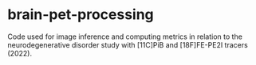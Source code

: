 # brain-pet-processing
Code used for image inference and computing metrics in relation to the neurodegenerative disorder study with [11C]PiB and [18F]FE-PE2I tracers (2022).
